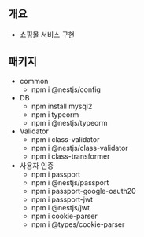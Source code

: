 ## 개요
- 쇼핑몰 서비스 구현

## 패키지
- common
  - npm i @nestjs/config
- DB
  - npm install mysql2
  - npm i typeorm
  - npm i @nestjs/typeorm
- Validator
  - npm i class-validator
  - npm i @nestjs/class-validator
  - npm i class-transformer
- 사용자 인증
  - npm i passport
  - npm i @nestjs/passport
  - npm i passport-google-oauth20
  - npm i passport-jwt
  - npm i @nestjs/jwt
  - npm i cookie-parser
  - npm i @types/cookie-parser